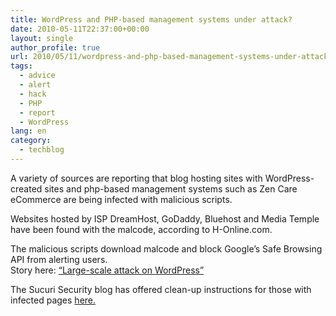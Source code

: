 ```yaml
---
title: WordPress and PHP-based management systems under attack?
date: 2010-05-11T22:37:00+00:00
layout: single
author_profile: true
url: 2010/05/11/wordpress-and-php-based-management-systems-under-attack/
tags:
  - advice
  - alert
  - hack
  - PHP
  - report
  - WordPress
lang: en
category: 
  - techblog
---
```

A variety of sources are reporting that blog hosting sites with WordPress-created sites and php-based management systems such as Zen Care eCommerce are being infected with malicious scripts.

Websites hosted by ISP DreamHost, GoDaddy, Bluehost and Media Temple have been found with the malcode, according to H-Online.com.

The malicious scripts download malcode and block Google’s Safe Browsing API from alerting users.  
Story here: [“Large-scale attack on WordPress”](http://www.h-online.com/security/news/item/Large-scale-attack-on-WordPress-996628.html)

The Sucuri Security blog has offered clean-up instructions for those with infected pages [here.](http://blog.sucuri.net/2010/05/simple-cleanup-solution-for-latest.html)